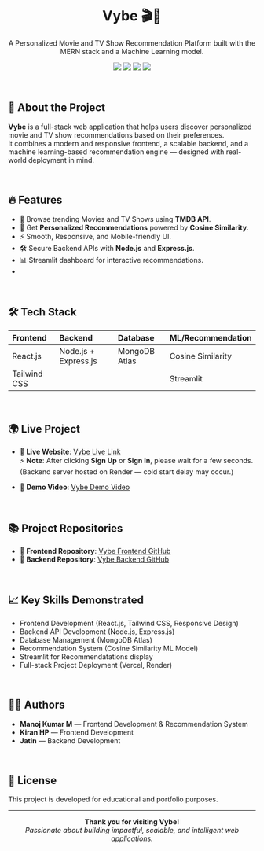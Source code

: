 <h1 align="center">Vybe 🎬🍿</h1>

<p align="center">
A Personalized Movie and TV Show Recommendation Platform built with the MERN stack and a  Machine Learning model.
</p>

<p align="center">
  <img src="https://img.shields.io/badge/Frontend-React.js-blue?style=flat-square&logo=react" />
  <img src="https://img.shields.io/badge/Backend-Node.js-green?style=flat-square&logo=node.js" />
  <img src="https://img.shields.io/badge/Database-MongoDB-brightgreen?style=flat-square&logo=mongodb" />
  <img src="https://img.shields.io/badge/Recommendation-Cosine_Similarity-orange?style=flat-square" />
</p>

<br/>

## 🚀 About the Project

**Vybe** is a full-stack web application that helps users discover personalized movie and TV show recommendations based on their preferences.  
It combines a modern and responsive frontend, a scalable backend, and a machine learning-based recommendation engine — designed with real-world deployment in mind.

<br/>

## 🔥 Features
- 🎥 Browse trending Movies and TV Shows using **TMDB API**.
- 🎯 Get **Personalized Recommendations** powered by **Cosine Similarity**.
- ⚡ Smooth, Responsive, and Mobile-friendly UI.
- 🛠️ Secure Backend APIs with **Node.js** and **Express.js**.
- 📊 Streamlit dashboard for interactive recommendations.
- 
<br/>

## 🛠 Tech Stack

| Frontend | Backend | Database | ML/Recommendation |
| :--- | :--- | :--- | :--- |
| React.js | Node.js + Express.js | MongoDB Atlas | Cosine Similarity |
| Tailwind CSS | | | Streamlit |

<br/>

## 🌍 Live Project

- 🚀 **Live Website**: [Vybe Live Link](https://vybe-react.vercel.app/)  
  ⚡ **Note**: After clicking **Sign Up** or **Sign In**, please wait for a few seconds.  
  (Backend server hosted on Render — cold start delay may occur.)

- 🎥 **Demo Video**: [Vybe Demo Video](https://drive.google.com/file/d/1fB9PrJenVZ9hBysU5eUydNBXs114gnT-/view?usp=drive_link)

<br/>

## 📚 Project Repositories

- 🔗 **Frontend Repository**: [Vybe Frontend GitHub](https://github.com/itzmk06/vybe-react-auth-ver/)
- 🔗 **Backend Repository**: [Vybe Backend GitHub](https://github.com/itzmk06/vybe-express)

<br/>

## 📈 Key Skills Demonstrated

- Frontend Development (React.js, Tailwind CSS, Responsive Design)
- Backend API Development (Node.js, Express.js)
- Database Management (MongoDB Atlas)
- Recommendation System (Cosine Similarity ML Model)
- Streamlit for Recommendatations display
- Full-stack Project Deployment (Vercel, Render)

<br/>

## 👨‍💻 Authors

- **Manoj Kumar M** — Frontend Development & Recommendation System
- **Kiran HP** — Frontend Development
- **Jatin** — Backend Development

<br/>

## 📄 License

This project is developed for educational and portfolio purposes.  

---

<p align="center">
<b>Thank you for visiting Vybe!</b><br/>
<i>Passionate about building impactful, scalable, and intelligent web applications.</i>
</p>

